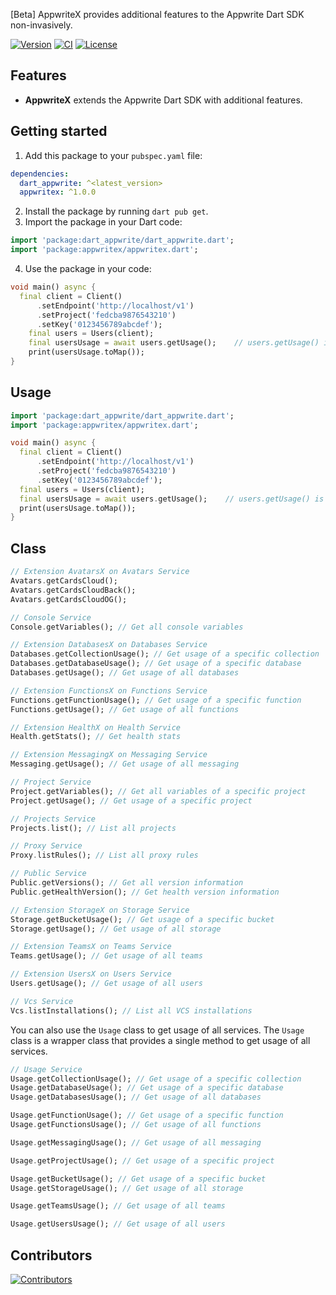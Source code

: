 [Beta] AppwriteX provides additional features to the Appwrite Dart SDK non-invasively.

[![Version](https://img.shields.io/pub/v/appwritex)](https://pub.dev/packages/appwritex)
[![CI](https://github.com/insightoptech/appwritex/actions/workflows/ci.yaml/badge.svg)](https://github.com/insightoptech/appwritex/actions/)
[![License](https://img.shields.io/github/license/insightoptech/appwritex)](https://github.com/insightoptech/appwritex/blob/main/LICENSE)

## Features

- **AppwriteX** extends the Appwrite Dart SDK with additional features.

## Getting started

1. Add this package to your `pubspec.yaml` file:

```yaml
dependencies:
  dart_appwrite: ^<latest_version>
  appwritex: ^1.0.0
```

2. Install the package by running `dart pub get`.
3. Import the package in your Dart code:

```dart
import 'package:dart_appwrite/dart_appwrite.dart';
import 'package:appwritex/appwritex.dart';
```

4. Use the package in your code:

```dart
void main() async {
  final client = Client()
      .setEndpoint('http://localhost/v1')
      .setProject('fedcba9876543210')
      .setKey('0123456789abcdef');
    final users = Users(client);
    final usersUsage = await users.getUsage();    // users.getUsage() is provided by AppwriteX
    print(usersUsage.toMap());
}
```

## Usage

```dart
import 'package:dart_appwrite/dart_appwrite.dart';
import 'package:appwritex/appwritex.dart';

void main() async {
  final client = Client()
      .setEndpoint('http://localhost/v1')
      .setProject('fedcba9876543210')
      .setKey('0123456789abcdef');
  final users = Users(client);
  final usersUsage = await users.getUsage();    // users.getUsage() is provided by AppwriteX
  print(usersUsage.toMap());
}

```

## Class

```dart
// Extension AvatarsX on Avatars Service
Avatars.getCardsCloud();
Avatars.getCardsCloudBack();
Avatars.getCardsCloudOG();

// Console Service
Console.getVariables(); // Get all console variables

// Extension DatabasesX on Databases Service
Databases.getCollectionUsage(); // Get usage of a specific collection
Databases.getDatabaseUsage(); // Get usage of a specific database
Databases.getUsage(); // Get usage of all databases

// Extension FunctionsX on Functions Service
Functions.getFunctionUsage(); // Get usage of a specific function
Functions.getUsage(); // Get usage of all functions

// Extension HealthX on Health Service
Health.getStats(); // Get health stats

// Extension MessagingX on Messaging Service
Messaging.getUsage(); // Get usage of all messaging

// Project Service
Project.getVariables(); // Get all variables of a specific project
Project.getUsage(); // Get usage of a specific project

// Projects Service
Projects.list(); // List all projects

// Proxy Service
Proxy.listRules(); // List all proxy rules

// Public Service
Public.getVersions(); // Get all version information
Public.getHealthVersion(); // Get health version information

// Extension StorageX on Storage Service
Storage.getBucketUsage(); // Get usage of a specific bucket
Storage.getUsage(); // Get usage of all storage

// Extension TeamsX on Teams Service
Teams.getUsage(); // Get usage of all teams

// Extension UsersX on Users Service
Users.getUsage(); // Get usage of all users

// Vcs Service
Vcs.listInstallations(); // List all VCS installations
```

You can also use the `Usage` class to get usage of all services.
The `Usage` class is a wrapper class that provides a single method to get usage of all services.

```dart
// Usage Service
Usage.getCollectionUsage(); // Get usage of a specific collection
Usage.getDatabaseUsage(); // Get usage of a specific database
Usage.getDatabasesUsage(); // Get usage of all databases

Usage.getFunctionUsage(); // Get usage of a specific function
Usage.getFunctionsUsage(); // Get usage of all functions

Usage.getMessagingUsage(); // Get usage of all messaging

Usage.getProjectUsage(); // Get usage of a specific project

Usage.getBucketUsage(); // Get usage of a specific bucket
Usage.getStorageUsage(); // Get usage of all storage

Usage.getTeamsUsage(); // Get usage of all teams

Usage.getUsersUsage(); // Get usage of all users

```

## Contributors

[![Contributors](https://contrib.rocks/image?repo=insightoptech/appwritex)](https://github.com/insightoptech/appwritex/graphs/contributors)
